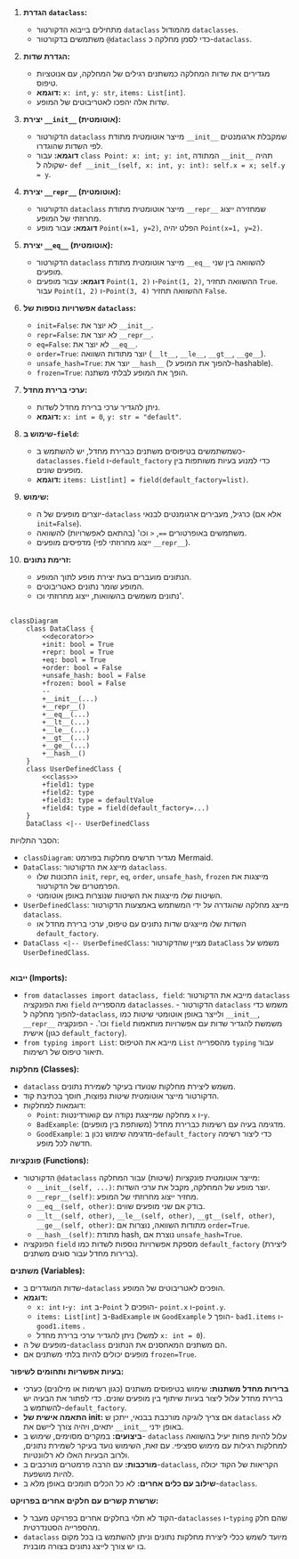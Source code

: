 ## <algorithm>

1. **הגדרת `dataclass`:**
   - מתחילים בייבוא הדקורטור `dataclass` מהמודול `dataclasses`.
   - משתמשים בדקורטור `@dataclass` כדי לסמן מחלקה כ-`dataclass`.

2. **הגדרת שדות:**
   - מגדירים את שדות המחלקה כמשתנים רגילים של המחלקה, עם אנוטציות טיפוס.
   - **דוגמא:** `x: int`, `y: str`, `items: List[int]`.
   - שדות אלה יהפכו לאטריבוטים של המופע.

3. **יצירת `__init__` (אוטומטית):**
   - הדקורטור `dataclass` מייצר אוטומטית מתודת `__init__` שמקבלת ארגומנטים לפי השדות שהוגדרו.
   - **דוגמא:** עבור `class Point: x: int; y: int`, המתודה `__init__` תהיה שקולה ל- `def __init__(self, x: int, y: int): self.x = x; self.y = y`.

4. **יצירת `__repr__` (אוטומטית):**
   - הדקורטור `dataclass` מייצר אוטומטית מתודת `__repr__` שמחזירה ייצוג מחרוזתי של המופע.
   - **דוגמא:** עבור מופע `Point(x=1, y=2)`, הפלט יהיה `Point(x=1, y=2)`.

5. **יצירת `__eq__` (אוטומטית):**
   - הדקורטור `dataclass` מייצר אוטומטית מתודת `__eq__` להשוואה בין שני מופעים.
   - **דוגמא:** עבור מופעים `Point(1, 2)` ו-`Point(1, 2)`, ההשוואה תחזיר `True`. עבור `Point(1, 2)` ו-`Point(3, 4)` ההשוואה תחזיר `False`.

6. **אפשרויות נוספות של `dataclass`:**
   - `init=False`: לא יוצר את `__init__`.
   - `repr=False`: לא יוצר את `__repr__`.
   - `eq=False`: לא יוצר את `__eq__`.
   - `order=True`: יוצר מתודות השוואה (`__lt__`, `__le__`, `__gt__`, `__ge__`).
   - `unsafe_hash=True`: יוצר את `__hash__` (להפוך את המופע ל-hashable).
   - `frozen=True`: הופך את המופע לבלתי משתנה.

7. **ערכי ברירת מחדל:**
   - ניתן להגדיר ערכי ברירת מחדל לשדות.
   - **דוגמא:** `x: int = 0`, `y: str = "default"`.

8. **שימוש ב-`field`:**
   - כשמשתמשים בטיפוסים משתנים כברירת מחדל, יש להשתמש ב-`dataclasses.field` ו-`default_factory` כדי למנוע בעיות משותפות בין מופעים שונים.
   - **דוגמא:** `items: List[int] = field(default_factory=list)`.

9. **שימוש:**
   - יוצרים מופעים של ה-`dataclass` כרגיל, מעבירים ארגומנטים לבנאי (אלא אם `init=False`).
   - משתמשים באופרטורים `==`, `<` וכו' (בהתאם לאפשרויות) להשוואה.
   - מדפיסים מופעים (ייצוג מחרוזתי לפי `__repr__`).

10. **זרימת נתונים:**
    - הנתונים מועברים בעת יצירת מופע לתוך המופע.
    - המופע שומר נתונים כאטריבוטים.
    - נתונים משמשים בהשוואות, ייצוג מחרוזתי וכו'.

## <mermaid>

```mermaid
classDiagram
    class DataClass {
        <<decorator>>
        +init: bool = True
        +repr: bool = True
        +eq: bool = True
        +order: bool = False
        +unsafe_hash: bool = False
        +frozen: bool = False
        --
        +__init__(...)
        +__repr__()
        +__eq__(...)
        +__lt__(...)
        +__le__(...)
        +__gt__(...)
        +__ge__(...)
        +__hash__()
    }
    class UserDefinedClass {
        <<class>>
        +field1: type
        +field2: type
        +field3: type = defaultValue
        +field4: type = field(default_factory=...)
    }
    DataClass <|-- UserDefinedClass
```

הסבר התלויות:
- `classDiagram`: מגדיר תרשים מחלקות בפורמט Mermaid.
- `DataClass`: מייצג את הדקורטור `dataclass`.
  - התכונות שלו `init`, `repr`, `eq`, `order`, `unsafe_hash`, `frozen` מייצגות את הפרמטרים של הדקורטור.
  - השיטות שלו מייצגות את השיטות שנוצרות באופן אוטומטי.
- `UserDefinedClass`: מייצג מחלקה שהוגדרה על ידי המשתמש באמצעות הדקורטור `dataclass`.
  -  השדות שלו מייצגים שדות נתונים עם טיפוס, ערכי ברירת מחדל או `default_factory`.
- `DataClass <|-- UserDefinedClass`: מציין שהדקורטור `DataClass` משמש על `UserDefinedClass`.

## <explanation>

**ייבוא (Imports):**
   - `from dataclasses import dataclass, field`: מייבא את הדקורטור `dataclass` ואת הפונקציה `field` מהספרייה `dataclasses`.
    - הדקורטור `dataclass` משמש כדי להפוך מחלקה ל-`dataclass`, ולייצר באופן אוטומטי שיטות כמו `__init__`, `__repr__` וכו'.
    - הפונקציה `field` משמשת להגדיר שדות עם אפשרויות מותאמות אישית (כגון `default_factory`).
   - `from typing import List`: מייבא את הטיפוס `List` מהספרייה `typing` עבור תיאור טיפוס של רשימות.

**מחלקות (Classes):**
   - `dataclass` משמש ליצירת מחלקות שנועדו בעיקר לשמירת נתונים.
   - הדקורטור מייצר אוטומטית שיטות נפוצות, חוסך בכתיבת קוד.
   - דוגמאות למחלקות:
     - `Point`: מחלקה שמייצגת נקודה עם קואורדינטות `x` ו-`y`.
     - `BadExample`: מדגימה בעיה עם רשימות כברירת מחדל (משותפת בין מופעים).
     - `GoodExample`: מדגימה שימוש נכון ב-`default_factory` כדי ליצור רשימה חדשה לכל מופע.

**פונקציות (Functions):**
   - הדקורטור `@dataclass` מייצר אוטומטית פונקציות (שיטות) עבור המחלקה:
     - `__init__(self, ...)`: יוצר מופע של המחלקה, מקבל את ערכי השדות.
     - `__repr__(self)`: מחזיר ייצוג מחרוזתי של המופע.
     - `__eq__(self, other)`: בודק אם שני מופעים שווים.
     - `__lt__(self, other)`, `__le__(self, other)`, `__gt__(self, other)`, `__ge__(self, other)`: מתודות השוואה, נוצרות אם `order=True`.
     - `__hash__(self)`: מתודת hash, נוצרת אם `unsafe_hash=True`.
   - הפונקציה `field` מספקת אפשרויות נוספות לשדות כמו `default_factory` (ליצירת ברירות מחדל עבור סוגים משתנים).

**משתנים (Variables):**
   - שדות המוגדרים ב-`dataclass` הופכים לאטריבוטים של המופע.
   - **דוגמא:**
     - `x: int` ו-`y: int` ב-`Point` הופכים ל- `point.x` ו-`point.y`.
     - `items: List[int]` ב-`BadExample` או `GoodExample` הופך ל- `bad1.items` ו- `good1.items` .
     - ניתן להגדיר ערכי ברירת מחדל (למשל `x: int = 0`).
   - מופעים של ה-`dataclass` הם משתנים המאחסנים את הנתונים.
   - מופעים יכולים להיות בלתי משתנים אם `frozen=True`.

**בעיות אפשריות ותחומים לשיפור:**
   - **ברירות מחדל משתנות:** שימוש בטיפוסים משתנים (כגון רשימות או מילונים) כערכי ברירת מחדל עלול ליצור בעיות שיתוף בין מופעים שונים. כדי לפתור את הבעיה יש להשתמש ב-`default_factory`.
   - **התאמה אישית של __init__:** אם צריך לוגיקה מורכבת בבנאי, ייתכן ש `dataclass` לא יתאים, ויהיה צורך ליישם את `__init__` באופן ידני.
   - **ביצועים:** במקרים מסוימים,  שימוש ב- `dataclass` עלול להיות פחות יעיל בהשוואה למחלקות רגילות עם מימוש ספציפי. עם זאת, השימוש נועד בעיקר לשמירת נתונים, ולרוב הבעיות האלו לא רלוונטיות.
   - **מורכבות:** עם הרבה פרמטרים מורכבים ב-`dataclass`, הקריאות של הקוד יכולה להיות מושפעת.
   - **שילוב עם כלים אחרים:** לא כל הכלים תומכים באופן מלא ב-`dataclass`.

**שרשרת קשרים עם חלקים אחרים בפרויקט:**
   - הקוד לא תלוי בחלקים אחרים בפרויקט מעבר ל-`dataclasses` ו-`typing` שהם חלק מהספרייה הסטנדרטית.
   - `dataclass` מיועד לשמש ככלי ליצירת מחלקות נתונים וניתן להשתמש בו בכל מקום בו יש צורך לייצג נתונים בצורה מובנית.